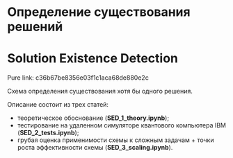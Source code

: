 # Определение существования решений
# Solution Existence Detection

Pure link: c36b67be8356e03f1c1aca68de880e2c

Схема определения существования хотя бы одного решения.

Описание состоит из трех статей:
- теоретическое обоснование (**SED_1_theory.ipynb**);
- тестирование на удаленном симуляторе квантового компьютера IBM (**SED_2_tests.ipynb**);
- грубая оценка применимости схемы к сложным задачам + точки роста эффективности схемы (**SED_3_scaling.ipynb**).
